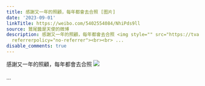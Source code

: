 ```yaml
---
title: 感謝又一年的照顧，每年都會去合照 [图片]
date: '2023-09-01'
linkTitle: https://weibo.com/5402554084/NhiPds9ll
source: 鷲尾醬是天使的微博
description: 感謝又一年的照顧，每年都會去合照 <img style="" src="https://tvax3.sinaimg.cn/large/005TCz76gy1hhhakyfrlbj30u00mhwhh.jpg"
  referrerpolicy="no-referrer"><br><br> ...
disable_comments: true
---
```

感謝又一年的照顧，每年都會去合照 <img style="" src="https://tvax3.sinaimg.cn/large/005TCz76gy1hhhakyfrlbj30u00mhwhh.jpg" referrerpolicy="no-referrer"><br><br> ...